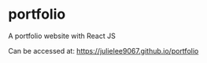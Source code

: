 # portfolio
A portfolio website with React JS

Can be accessed at: https://julielee9067.github.io/portfolio
